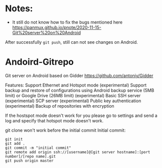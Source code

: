 
# Notes:
* It still do not know how to fix the bugs mentioned here https://panmux.github.io/pnote/2020-11-15-Git%20server%20on%20Android

After successfully `git push`, still can not see changes on Android.


Andoird-Gitrepo
======


Git server on Android based on Gidder 
https://github.com/antoniy/Gidder

Features: 
Support Ethernet and Hotspot mode (experimental)
Support backup and restore of configurations using Android backup service (5MB limit) or Google Drive (26MB limit) (experimental)
Basic SSH server (experimental)
SCP server (experimental)
Public key authentication (experimental)
Backup of repositories with encryption

If the hostspot mode doesn't work for you please go to settings and send a log and specify that hotspot mode doesn't work.

git clone won't work before the initial commit
Initial commit:

```
git init
git add .
git commit -m "initial commit"
git remote add origin ssh://[username]@[git server hostname]:[port number]/[repo name].git
git push origin master
```
